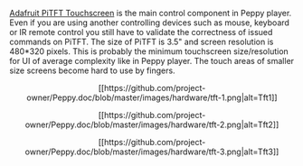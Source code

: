 [Adafruit PiTFT Touchscreen](https://www.adafruit.com/products/2097) is the main control component in Peppy player. Even if you are using another controlling devices such as mouse, keyboard or IR remote control you still have to validate the correctness of issued commands on PiTFT. The size of PiTFT is 3.5" and screen resolution is 480*320 pixels. This is probably the minimum touchscreen size/resolution for UI of average complexity like in Peppy player. The touch areas of smaller size screens become hard to use by fingers.

<p align="center">
[[https://github.com/project-owner/Peppy.doc/blob/master/images/hardware/tft-1.png|alt=Tft1]]
</p>
<p align="center">
[[https://github.com/project-owner/Peppy.doc/blob/master/images/hardware/tft-2.png|alt=Tft2]]
</p>
<p align="center">
[[https://github.com/project-owner/Peppy.doc/blob/master/images/hardware/tft-3.png|alt=Tft3]]
</p>